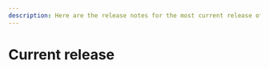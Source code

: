 ```yaml
---
description: Here are the release notes for the most current release of Xumm!
---
```


# Current release

